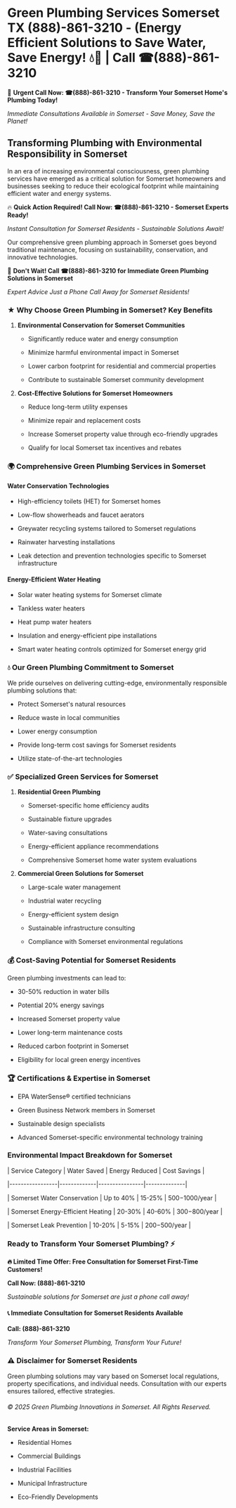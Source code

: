 # Green Plumbing Services Somerset TX (888)-861-3210 - (Energy Efficient Solutions to Save Water, Save Energy! 💧🌿 | Call ☎(888)-861-3210

🚨 **Urgent Call Now: ☎(888)-861-3210 - Transform Your Somerset Home's Plumbing Today!**
*Immediate Consultations Available in Somerset - Save Money, Save the Planet!*

## Transforming Plumbing with Environmental Responsibility in Somerset

In an era of increasing environmental consciousness, green plumbing services have emerged as a critical solution for Somerset homeowners and businesses seeking to reduce their ecological footprint while maintaining efficient water and energy systems. 

🔥 **Quick Action Required! Call Now: ☎(888)-861-3210 - Somerset Experts Ready!**
*Instant Consultation for Somerset Residents - Sustainable Solutions Await!*

Our comprehensive green plumbing approach in Somerset goes beyond traditional maintenance, focusing on sustainability, conservation, and innovative technologies.

🚨 **Don't Wait! Call ☎(888)-861-3210 for Immediate Green Plumbing Solutions in Somerset**
*Expert Advice Just a Phone Call Away for Somerset Residents!*

### ★ Why Choose Green Plumbing in Somerset? Key Benefits

1. **Environmental Conservation for Somerset Communities** 
   - Significantly reduce water and energy consumption
   - Minimize harmful environmental impact in Somerset
   - Lower carbon footprint for residential and commercial properties
   - Contribute to sustainable Somerset community development

2. **Cost-Effective Solutions for Somerset Homeowners** 
   - Reduce long-term utility expenses
   - Minimize repair and replacement costs
   - Increase Somerset property value through eco-friendly upgrades
   - Qualify for local Somerset tax incentives and rebates

### 🌍 Comprehensive Green Plumbing Services in Somerset

#### Water Conservation Technologies
- High-efficiency toilets (HET) for Somerset homes
- Low-flow showerheads and faucet aerators
- Greywater recycling systems tailored to Somerset regulations
- Rainwater harvesting installations
- Leak detection and prevention technologies specific to Somerset infrastructure

#### Energy-Efficient Water Heating
- Solar water heating systems for Somerset climate
- Tankless water heaters
- Heat pump water heaters
- Insulation and energy-efficient pipe installations
- Smart water heating controls optimized for Somerset energy grid

### 💧 Our Green Plumbing Commitment to Somerset

We pride ourselves on delivering cutting-edge, environmentally responsible plumbing solutions that:
- Protect Somerset's natural resources
- Reduce waste in local communities
- Lower energy consumption
- Provide long-term cost savings for Somerset residents
- Utilize state-of-the-art technologies

### ✅ Specialized Green Services for Somerset

1. **Residential Green Plumbing**
   - Somerset-specific home efficiency audits
   - Sustainable fixture upgrades
   - Water-saving consultations
   - Energy-efficient appliance recommendations
   - Comprehensive Somerset home water system evaluations

2. **Commercial Green Solutions for Somerset**
   - Large-scale water management
   - Industrial water recycling
   - Energy-efficient system design
   - Sustainable infrastructure consulting
   - Compliance with Somerset environmental regulations

### 💰 Cost-Saving Potential for Somerset Residents

Green plumbing investments can lead to:
- 30-50% reduction in water bills
- Potential 20% energy savings
- Increased Somerset property value
- Lower long-term maintenance costs
- Reduced carbon footprint in Somerset
- Eligibility for local green energy incentives

### 🏆 Certifications & Expertise in Somerset

- EPA WaterSense® certified technicians
- Green Business Network members in Somerset
- Sustainable design specialists
- Advanced Somerset-specific environmental technology training

### Environmental Impact Breakdown for Somerset

| Service Category | Water Saved | Energy Reduced | Cost Savings |
|-----------------|-------------|----------------|--------------|
| Somerset Water Conservation | Up to 40% | 15-25% | $500-$1000/year |
| Somerset Energy-Efficient Heating | 20-30% | 40-60% | $300-$800/year |
| Somerset Leak Prevention | 10-20% | 5-15% | $200-$500/year |

### Ready to Transform Your Somerset Plumbing? ⚡

**🔥 Limited Time Offer: Free Consultation for Somerset First-Time Customers!**

**Call Now: (888)-861-3210**
*Sustainable solutions for Somerset are just a phone call away!*

#### 📞 Immediate Consultation for Somerset Residents Available

**Call: (888)-861-3210**
*Transform Your Somerset Plumbing, Transform Your Future!*

### ⚠️ Disclaimer for Somerset Residents

Green plumbing solutions may vary based on Somerset local regulations, property specifications, and individual needs. Consultation with our experts ensures tailored, effective strategies.

###### © 2025 Green Plumbing Innovations in Somerset. All Rights Reserved.

**Service Areas in Somerset:** 
- Residential Homes
- Commercial Buildings
- Industrial Facilities
- Municipal Infrastructure
- Eco-Friendly Developments